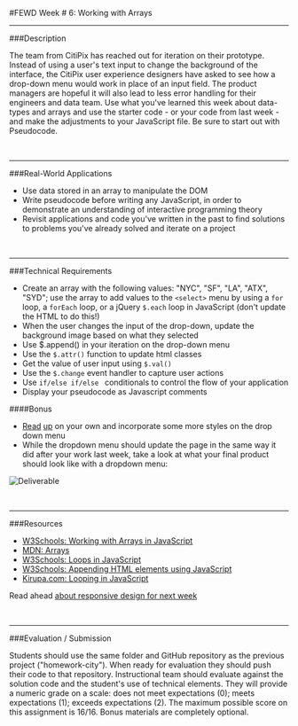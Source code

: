#FEWD Week # 6: Working with Arrays

---


###Description


The team from CitiPix has reached out for iteration on their prototype.  Instead of using a user's text input to change the background of the interface, the CitiPix user experience designers have asked to see how a drop-down menu would work in place of an input field.  The product managers are hopeful it will also lead to less error handling for their engineers and data team.  Use what you've learned this week about data-types and arrays and use the starter code - or your code from last week - and make the adjustments to your JavaScript file. Be sure to start out with Pseudocode.

<br>

---


###Real-World Applications


- Use data stored in an array to manipulate the DOM
- Write pseudocode before writing any JavaScript, in order to demonstrate an understanding of interactive programming theory
- Revisit applications and code you've written in the past to find solutions to problems you've already solved and iterate on a project

<br>

---


###Technical Requirements

- Create an array with the following values: "NYC", "SF", "LA", "ATX", "SYD"; use the array to add values to the ```<select>``` menu by using a ```for``` loop, a ```forEach``` loop, or a jQuery ```$.each``` loop in JavaScript (don't update the HTML to do this!)
- When the user changes the input of the drop-down, update the background image based on what they selected
- Use $.append() in your iteration on the drop-down menu
- Use the ```$.attr()``` function to update html classes
- Get the value of user input using ```$.val()```
- Use the ```$.change``` event handler to capture user actions
- Use ```if/else if/else ``` conditionals to control the flow of your application
- Display your pseudocode as Javascript comments

####Bonus

- [Read](http://bavotasan.com/2011/style-select-box-using-only-css/) [up](https://css-tricks.com/dropdown-default-styling/) on your own and incorporate some more styles on the drop down menu
- While the dropdown menu should update the page in the same way it did after your work last week, take a look at what your final product should look like with a dropdown menu:


![Deliverable](solution_code/images/citipix_solution_week6.png)




<br>

---

###Resources


- [W3Schools: Working with Arrays in JavaScript](http://www.w3schools.com/js/js_arrays.asp)
- [MDN: Arrays](https://developer.mozilla.org/en-US/docs/Web/JavaScript/Reference/Global_Objects/Array)
- [W3Schools: Loops in JavaScript](http://www.w3schools.com/js/js_loop_for.asp)
- [W3Schools: Appending HTML elements using JavaScript](http://www.w3schools.com/jquery/html_append.asp)
- [Kirupa.com: Looping in JavaScript](http://www.kirupa.com/html5/loops_in_javascript.htm)

Read ahead [about responsive design for next week](http://www.smashingmagazine.com/2011/01/12/guidelines-for-responsive-web-design/)


<br>

---

###Evaluation / Submission


Students should use the same folder and GitHub repository as the previous project ("homework-city"). When ready for evaluation they should push their code to that repository. Instructional team should evaluate against the solution code and the student's use of technical elements. They will provide a numeric grade on a scale: does not meet expectations (0); meets expectations (1); exceeds expectations (2).  The maximum possible score on this assignment is 16/16. Bonus materials are completely optional.
